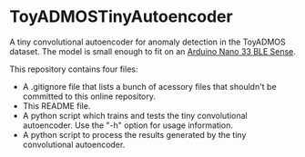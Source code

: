 # ToyADMOSTinyAutoencoder
A tiny convolutional autoencoder for anomaly detection in the ToyADMOS dataset. The model is small enough to fit on an [Arduino Nano 33 BLE Sense](https://docs.arduino.cc/hardware/nano-33-ble-sense).

This repository contains four files: 
* A .gitignore file that lists a bunch of acessory files that shouldn't be committed to this online repository.
* This README file.
* A python script which trains and tests the tiny convolutional autoencoder. Use the "-h" option for usage information.
* A python script to process the results generated by the tiny convolutional autoencoder.


